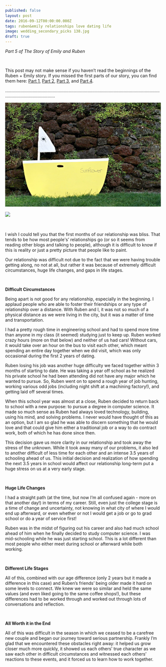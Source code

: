 ```yaml
---
published: false
layout: post
date: 2016-09-12T00:00:00.000Z
tags: ruben&emily relationships love dating life
image: wedding_secondary_picks 138.jpg
draft: true
---
```

*Part 5 of The Story of Emily and Ruben*

<br>

This post may not make sense if you haven’t read the beginnings of the Ruben + Emily story. If you missed the first parts of our story, you can find them here: [Part 1](http://emily.rubennic.com/recipes/ruben-emily-1), [Part 2](http://emily.rubennic.com/recipes/ruben-emily-2), [Part 3](http://emily.rubennic.com/recipes/ruben-emily-3), and [Part 4](http://emily.rubennic.com/recipes/ruben-emily-4).

…………………………………………………………………………………………………………….........................................

![Wedding_Secondary_Picks 138.jpg](/content/Wedding_Secondary_Picks-138.jpg)

<a href="//www.pinterest.com/pin/create/button/" data-pin-do="buttonBookmark"  data-pin-color="red"><img src="//assets.pinterest.com/images/pidgets/pinit_fg_en_rect_red_20.png" /></a>
<!-- Please call pinit.js only once per page -->
<script type="text/javascript" async defer src="//assets.pinterest.com/js/pinit.js"></script>

<br>


I wish I could tell you that the first months of our relationship was bliss. That tends to be how most people's’ relationships go (or so it seems from reading other blogs and talking to people), although it is difficult to know if this is reality or just a pretty picture that people like to paint.

Our relationship was difficult not due to the fact that we were having trouble getting along, no not at all, but rather it was because of extremely difficult circumstances, huge life changes, and gaps in life stages.

<br>

**Difficult Circumstances**

Being apart is not good for any relationship, especially in the beginning. I applaud people who are able to foster their friendships or any type of relationship over a distance. With Ruben and I, it was not so much of a physical distance as we were living in the city, but it was a matter of time and transportation. 

I had a pretty rough time in engineering school and had to spend more time than anyone in my class (it seemed) studying just to keep up. Ruben worked crazy hours (more on that below) and neither of us had cars! Without cars, it would take over an hour on the bus to visit each other, which meant spending an entire day together when we did visit, which was only occasional during the first 2 years of dating. 

Ruben losing his job was another huge difficulty we faced together within 3 months of starting to date. He was taking a year off school as he realized his private school he had been attending did not have any major which he wanted to pursue. So, Ruben went on to spend a rough year of job hunting, working various odd jobs (including night shift at a machining factory!), and getting laid off several times. 

When this school year was almost at a close, Ruben decided to return back to school with a new purpose: to pursue a degree in computer science. It made so much sense as Ruben had always loved technology, building, using his mind, and solving problems. I never would have thought of this as an option, but I am so glad he was able to discern something that he would love and that could give him either a traditional job or a way to do contract work, both of which he has done since then. 

This decision gave us more clarity in our relationship and took away the stress of the unknown. While it took away many of our problems, it also led to another difficult of less time for each other and an intense 3.5 years of schooling ahead of us. This initial decision and realization of how spending the next 3.5 years in school would affect our relationship long-term put a huge stress on us at a very early stage. 

<br>

**Huge Life Changes**

I had a straight path (at the time, but now I’m all confused again - more on that another day!) in terms of my career. Still, even just the college stage is a time of change and uncertainty, not knowing in what city of where I would end up afterward, or even whether or not I would get a job or go to grad school or do a year of service first! 

Ruben was in the midst of figuring out his career and also had much school ahead of him when he finally decided to study computer science. I was mid-schooling while he was just starting school. This is a lot different than most people who either meet during school or afterward while both working. 

<br>

**Different Life Stages**

All of this, combined with our age difference (only 2 years but it made a difference in this case) and Ruben’s friends’ being older made it hard on some levels to connect. We knew we were so similar and held the same values (and even liked going to the same coffee shops!), but these differences had to be worked through and worked out through lots of conversations and reflection. 

<br>

**All Worth it in the End**

All of this was difficult in the season in which we ceased to be a carefree new couple and began our journey toward serious partnership. Frankly I’m glad that we encountered these obstacles right away: it helped us grow closer much more quickly, it showed us each others’ true character as we saw each other in difficult circumstances and witnessed each others’ reactions to these events, and it forced us to learn how to work together. 

<br>

